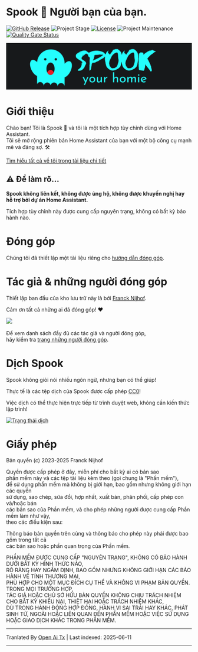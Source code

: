 # Spook 👻 Người bạn của bạn.

[![GitHub Release][releases-shield]][releases]
![Project Stage][project-stage-shield]
[![License][license-shield]](https://raw.githubusercontent.com/frenck/spook/main/LICENSE.md)
![Project Maintenance][maintenance-shield]
[![Quality Gate Status][sonarcloud-shield]][sonarcloud]

![Spook - Người bạn của bạn](https://raw.githubusercontent.com/frenck/spook/main/logos/logo_wordmark_catchphrase_2048x512.png)

# Giới thiệu

Chào bạn! Tôi là Spook 👻 và tôi là một tích hợp tùy chỉnh dùng với Home Assistant.  
Tôi sẽ mở rộng phiên bản Home Assistant của bạn với một bộ công cụ mạnh mẽ và đáng sợ. 🛠️

[Tìm hiểu tất cả về tôi trong tài liệu chi tiết](https://spook.boo/)

## ⚠️ Để làm rõ...

**Spook không liên kết, không được ủng hộ, không được khuyến nghị hay hỗ trợ bởi dự án Home Assistant.**

Tích hợp tùy chỉnh này được cung cấp nguyên trạng, không có bất kỳ bảo hành nào.

# Đóng góp

Chúng tôi đã thiết lập một tài liệu riêng cho [hướng dẫn đóng góp](https://spook.boo/development).

# Tác giả & những người đóng góp

Thiết lập ban đầu của kho lưu trữ này là bởi [Franck Nijhof][frenck].

Cảm ơn tất cả những ai đã đóng góp! ❤️

<a href="https://github.com/frenck/spook/graphs/contributors">
  <img src="https://contrib.rocks/image?repo=frenck/spook" />
</a>

Để xem danh sách đầy đủ các tác giả và người đóng góp,  
hãy kiểm tra [trang những người đóng góp][contributors].

# Dịch Spook

Spook không giỏi nói nhiều ngôn ngữ, nhưng bạn có thể giúp!

Thực tế là các tệp dịch của Spook được cấp phép [CC0](https://raw.githubusercontent.com/frenck/spook/main/custom_components/spook/translations/LICENSE.md)!

Việc dịch có thể thực hiện trực tiếp từ trình duyệt web, không cần kiến thức lập trình!

[![Trạng thái dịch](https://hosted.weblate.org/widgets/spook/-/integration/open-graph.png)](https://hosted.weblate.org/engage/spook/)

# Giấy phép

Bản quyền (c) 2023-2025 Franck Nijhof

Quyền được cấp phép ở đây, miễn phí cho bất kỳ ai có bản sao  
phần mềm này và các tệp tài liệu kèm theo (gọi chung là "Phần mềm"),  
để sử dụng phần mềm mà không bị giới hạn, bao gồm nhưng không giới hạn các quyền  
sử dụng, sao chép, sửa đổi, hợp nhất, xuất bản, phân phối, cấp phép con và/hoặc bán  
các bản sao của Phần mềm, và cho phép những người được cung cấp Phần mềm làm như vậy,  
theo các điều kiện sau:

Thông báo bản quyền trên cùng và thông báo cho phép này phải được bao gồm trong tất cả  
các bản sao hoặc phần quan trọng của Phần mềm.

PHẦN MỀM ĐƯỢC CUNG CẤP "NGUYÊN TRẠNG", KHÔNG CÓ BẢO HÀNH DƯỚI BẤT KỲ HÌNH THỨC NÀO,  
RÕ RÀNG HAY NGẦM ĐỊNH, BAO GỒM NHƯNG KHÔNG GIỚI HẠN CÁC BẢO HÀNH VỀ TÍNH THƯƠNG MẠI,  
PHÙ HỢP CHO MỘT MỤC ĐÍCH CỤ THỂ VÀ KHÔNG VI PHẠM BẢN QUYỀN. TRONG MỌI TRƯỜNG HỢP,  
TÁC GIẢ HOẶC CHỦ SỞ HỮU BẢN QUYỀN KHÔNG CHỊU TRÁCH NHIỆM CHO BẤT KỲ KHIẾU NẠI, THIỆT HẠI HOẶC TRÁCH NHIỆM KHÁC,  
DÙ TRONG HÀNH ĐỘNG HỢP ĐỒNG, HÀNH VI SAI TRÁI HAY KHÁC, PHÁT SINH TỪ, NGOÀI HOẶC LIÊN QUAN ĐẾN PHẦN MỀM HOẶC VIỆC SỬ DỤNG HOẶC GIAO DỊCH KHÁC TRONG PHẦN MỀM.

[contributors]: https://github.com/frenck/spook/graphs/contributors
[frenck]: https://github.com/frenck
[license-shield]: https://img.shields.io/github/license/frenck/spook.svg
[project-stage-shield]: https://img.shields.io/badge/project%20stage-SPOOKED-red.svg
[releases-shield]: https://img.shields.io/github/release/frenck/spook.svg
[releases]: https://github.com/frenck/spook/releases
[maintenance-shield]: https://img.shields.io/maintenance/yes/2025.svg
[sonarcloud-shield]: https://sonarcloud.io/api/project_badges/measure?project=frenck_python-elgato&metric=alert_status
[sonarcloud]: https://sonarcloud.io/summary/new_code?id=frenck_python-elgato


---


Tranlated By [Open Ai Tx](https://github.com/OpenAiTx/OpenAiTx) | Last indexed: 2025-06-11


---